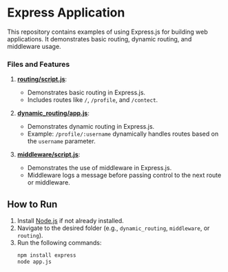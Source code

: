 # Express Application

This repository contains examples of using Express.js for building web applications. It demonstrates basic routing, dynamic routing, and middleware usage.


### Files and Features

1. **[routing/script.js](routing/app.js)**:
   - Demonstrates basic routing in Express.js.
   - Includes routes like `/`, `/profile`, and `/contect`.


2. **[dynamic_routing/app.js](dynamic_routing/app.js)**:
   - Demonstrates dynamic routing in Express.js.
   - Example: `/profile/:username` dynamically handles routes based on the `username` parameter.

3. **[middleware/script.js](middleware/app.js)**:
   - Demonstrates the use of middleware in Express.js.
   - Middleware logs a message before passing control to the next route or middleware.


## How to Run

1. Install [Node.js](https://nodejs.org/) if not already installed.
2. Navigate to the desired folder (e.g., `dynamic_routing`, `middleware`, or `routing`).
3. Run the following commands:
   ```bash
   npm install express
   node app.js

